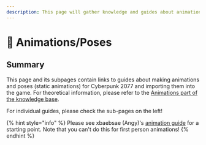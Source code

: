 ```yaml
---
description: This page will gather knowledge and guides about animations.
---
```


# 🤹 Animations/Poses

## Summary

This page and its subpages contain links to guides about making animations and poses (static animations) for Cyberpunk 2077 and importing them into the game. For theoretical information, please refer to the [Animations part of the knowledge base](../../animations.md).

For individual guides, please check the sub-pages on the left!

{% hint style="info" %}
Please see xbaebsae (Angy)'s [animation guide](https://xbaebsae.jimdofree.com/cyberpunk-2077-tutorials/cp2077-custom-poses-and-animations/) for a starting point. Note that you can't do this for first person animations!
{% endhint %}
